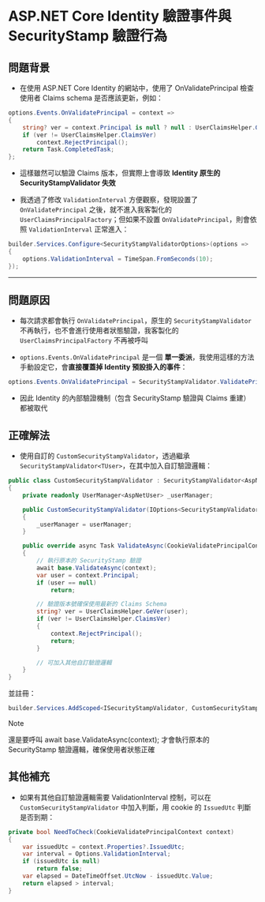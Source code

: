 ﻿# ASP.NET Core Identity 驗證事件與 SecurityStamp 驗證行為

## 問題背景
- 在使用 ASP.NET Core Identity 的網站中，使用了 OnValidatePrincipal 檢查使用者 Claims schema 是否應該更新，例如：

```csharp
options.Events.OnValidatePrincipal = context =>
{
    string? ver = context.Principal is null ? null : UserClaimsHelper.GeVer(context.Principal);
    if (ver != UserClaimsHelper.ClaimsVer)
        context.RejectPrincipal();
    return Task.CompletedTask;
};
```

- 這樣雖然可以驗證 Claims 版本，但實際上會導致 **Identity 原生的 SecurityStampValidator 失效**

- 我透過了修改 `ValidationInterval` 方便觀察，發現設置了 `OnValidatePrincipal` 之後，就不進入我客製化的 `UserClaimsPrincipalFactory`；但如果不設置 `OnValidatePrincipal`，則會依照 `ValidationInterval` 正常進入：
```csharp
builder.Services.Configure<SecurityStampValidatorOptions>(options =>
{
    options.ValidationInterval = TimeSpan.FromSeconds(10);
});
```

---

## 問題原因

- 每次請求都會執行 `OnValidatePrincipal`，原生的 `SecurityStampValidator` 不再執行，也不會進行使用者狀態驗證，我客製化的 `UserClaimsPrincipalFactory` 不再被呼叫

- `options.Events.OnValidatePrincipal` 是一個 **單一委派**，我使用這樣的方法手動設定它，會**直接覆蓋掉 Identity 預設掛入的事件**：
```csharp
options.Events.OnValidatePrincipal = SecurityStampValidator.ValidatePrincipalAsync;
```
- 因此 Identity 的內部驗證機制（包含 SecurityStamp 驗證與 Claims 重建）都被取代

## 正確解法

- 使用自訂的 `CustomSecurityStampValidator`，透過繼承 `SecurityStampValidator<TUser>`，在其中加入自訂驗證邏輯：

```csharp
public class CustomSecurityStampValidator : SecurityStampValidator<AspNetUser>
{
    private readonly UserManager<AspNetUser> _userManager;

    public CustomSecurityStampValidator(IOptions<SecurityStampValidatorOptions> options, SignInManager<AspNetUser> signInManager, ILoggerFactory loggerFactory, UserManager<AspNetUser> userManager) : base(options, signInManager, loggerFactory)
    {
        _userManager = userManager;
    }

    public override async Task ValidateAsync(CookieValidatePrincipalContext context)
    {
        // 執行原本的 SecurityStamp 驗證
        await base.ValidateAsync(context);
        var user = context.Principal;
        if (user == null)
            return;

        // 驗證版本號確保使用最新的 Claims Schema
        string? ver = UserClaimsHelper.GeVer(user);
        if (ver != UserClaimsHelper.ClaimsVer)
        {
            context.RejectPrincipal();
            return;
        }

        // 可加入其他自訂驗證邏輯
    }
}
```

並註冊：

```csharp
builder.Services.AddScoped<ISecurityStampValidator, CustomSecurityStampValidator>();
```

> [!NOTE]
> 還是要呼叫 await base.ValidateAsync(context);
> 才會執行原本的 SecurityStamp 驗證邏輯，確保使用者狀態正確


## 其他補充

- 如果有其他自訂驗證邏輯需要 ValidationInterval 控制，可以在 `CustomSecurityStampValidator` 中加入判斷，用 cookie 的 `IssuedUtc` 判斷是否到期：

```csharp
private bool NeedToCheck(CookieValidatePrincipalContext context)
{
    var issuedUtc = context.Properties?.IssuedUtc;
    var interval = Options.ValidationInterval;
    if (issuedUtc is null)
        return false;
    var elapsed = DateTimeOffset.UtcNow - issuedUtc.Value;
    return elapsed > interval;
}
```
